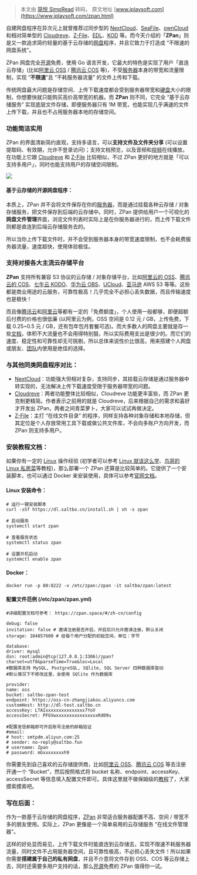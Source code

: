 > 本文由 [简悦 SimpRead](http://ksria.com/simpread/) 转码， 原文地址 [www.iplaysoft.com](https://www.iplaysoft.com/zpan.html)

自建网盘程序在异次元上就曾推荐过同步型的 [NextCloud](https://www.iplaysoft.com/nextcloud.html)、[SeaFile](https://www.iplaysoft.com/seafile.html)、[ownCloud](https://www.iplaysoft.com/owncloud.html) 和相对简单型的 [Cloudreve](https://www.iplaysoft.com/cloudreve.html)、[Z-File](https://www.iplaysoft.com/z-file.html)、[EDL](https://www.iplaysoft.com/evoluted-directory-listing.html)、[KOD](https://www.iplaysoft.com/kodexplorer.html) 等。而今天介绍的「**ZPan**」则是又一款追求简约轻量的基于云存储的[网盘](https://www.iplaysoft.com/tag/网盘)程序，并且它致力于打造成 “不限速的网盘系统”。

ZPan 网盘完全[开源](https://www.iplaysoft.com/tag/开源)免费，使用 Go 语言开发，它最大的特色是实现了用户「直连云存储」(比如[阿里云 OSS](https://www.iplaysoft.com/go/aliyunoss) / [腾讯云 COS](https://www.iplaysoft.com/go/qcloudcos) 等)，不受[服务器](https://www.iplaysoft.com/tag/服务器)本身的带宽和流量限制，实现 “**不限速**”且 “不耗服务器流量” 的文件上传和下载。

传统网盘最大问题是存储空间、上传下载速度都会受到服务器带宽和[硬盘](https://www.iplaysoft.com/tag/硬盘)大小的限制，你想要快就只能购买高价高带宽的机器。而 **ZPan** 则不同，它完全 “基于云存储服务” 实现底层文件存储，即便服务器只有 1M 带宽，也能实现几乎满速的文件上传下载，并且也不占用服务器本地的存储空间。

### 功能简洁实用

ZPan 的界面清新简约直观，支持多语言，可以**支持文件及文件夹分享** (可以设置提取码、有效期，允许不登录访问)；支持文档预览，以及音频和[视频](https://www.iplaysoft.com/tag/视频)在线播放。在功能上它跟 [Cloudreve](https://www.iplaysoft.com/cloudreve.html) 和 [Z-File](https://www.iplaysoft.com/z-file.html) 比较相似，不过 ZPan 更好的地方就是「可以支持多用户」，同时也能支持用户的存储空间限制。

![](https://img.iplaysoft.com/wp-content/uploads/2020/zpan/zpan_screenshot.png!0x0.webp)

#### 基于云存储的开源网盘程序：

本质上，ZPan 并不会将文件保存在你的[服务器](https://www.iplaysoft.com/tag/服务器)，而是通过挂载各种云存储 / 对象存储服务，把文件保存到后端的云存储中。同时，ZPan 提供给用户一个可视化的**网盘文件管理**界面，浏览文件列表时实际上是在你服务器进行的，而上传下载文件则都是直连到后端云存储服务去的。

所以当你上传下载文件时，并不会受到服务器本身的带宽速度限制，也不会耗费服务器流量，速度超快，使用体验极佳。

### 支持对接各大主流云存储平台

**ZPan** 支持所有兼容 S3 协议的云存储 / 对象存储平台，比如[阿里云的 OSS](https://www.iplaysoft.com/go/aliyunoss)、[腾讯云的 COS](https://www.iplaysoft.com/go/qcloudcos)、[七牛云 KODO](https://www.iplaysoft.com/go/qiniu)、[华为云 OBS](https://www.iplaysoft.com/go/huaweicloud)、[UCloud](https://www.iplaysoft.com/go/ucloud)、[亚马逊](https://www.iplaysoft.com/go/amazon) AWS S3 等等。这些都是商业用途的云服务，可靠性极高！几乎完全不必担心丢失数据，而且传输速度也是极快！

而且像[腾讯云](https://www.iplaysoft.com/go/qcloud)和[阿里云](https://www.iplaysoft.com/go/aliyun)等都有一定的「免费额度」，个人使用一般都够，即便超额后付费的价格也很低廉 (以阿里云为例，OSS 空间是 0.12 元 / GB，上传免费，下载 0.25~0.5 元 / GB，还有包年包月套餐可选)。而大多数人的网盘主要就是存一些[文档](https://www.iplaysoft.com/tag/文档)，体积不大流量也不会用得特别狠，所以实际费用支出是很少的。而它们的速度、稳定性和可靠性却无可挑剔，所以总体来说性价比很高，用来搭建个人网盘或朋友、[团队](https://www.iplaysoft.com/tag/团队)内使用是绝佳的选择。

### 与其他同类网盘程序对比：

*   [NextCloud](https://www.iplaysoft.com/nextcloud.html)：功能强大但相对复杂，支持同步，其挂载云存储是通过服务器中转实现的，无法解决上传下载速度受限于服务器带宽的问题。
*   [Cloudreve](https://www.iplaysoft.com/cloudreve.html)：两者功能整体比较相似，Cloudreve 功能更丰富些，而 ZPan 更克制更精简。作者表示之前用的就是 Cloudreve，后来根据自己的需求和喜好才开发出 ZPan，两者之间青菜萝卜，大家可以试试再做决定。
*   [Z-File](https://www.iplaysoft.com/z-file.html)：主打 “在线文件目录” 的程序，同样支持各种对象存储和本地存储，但其定位是个人存放常用工具下载或做公共文件库，不会向多账户方向开发，而 ZPan 则支持多用户。

### 安装教程文档：

如果你有一定的 [Linux](https://www.iplaysoft.com/os/linux-platform) 操作经验 (初学者可以参考 [Linux 就该这么学](https://www.iplaysoft.com/linux-probe-book.html)、[鸟哥的 Linux 私房菜](https://www.iplaysoft.com/linux-vbird.html)等教程)，那么部署一个 ZPan 还算是比较简单的。它提供了一个安装脚本，也可以通过 Docker 来安装使用，具体可以参考[官网文档](https://zpan.space/#/zh-cn/?utm_source=iplaysoft.com&hmsr=iplaysoft.com)。

#### Linux 安装命令：

```
# 运行一键安装脚本
curl -sSf https://dl.saltbo.cn/install.sh | sh -s zpan

# 启动服务
systemctl start zpan

# 查看服务状态
systemctl status zpan

# 设置开机启动
systemctl enable zpan
```

#### Docker：

```
docker run -p 80:8222 -v /etc/zpan:/zpan -it saltbo/zpan:latest
```

#### 配置文件范例 (/etc/zpan/zpan.yml)

```
#详细配置文档可参考： https://zpan.space/#/zh-cn/config

debug: false
invitation: false # 邀请注册是否开启，开启后只允许邀请注册，默认关闭
storage: 104857600 # 给每个用户分配的初始空间，单位：字节

database:
driver: mysql
dsn: root:admin@tcp(127.0.0.1:3306)/zpan?charset=utf8&parseTime=True&loc=Local
#数据库支持 MySQL, PostgreSQL, SQlite, SQL Server 四种数据库驱动
#默认情况下不修改这里，会使用 SQlite 作为数据库

provider:
name: oss
bucket: saltbo-zpan-test
endpoint: https://oss-cn-zhangjiakou.aliyuncs.com
customHost: http://dl-test.saltbo.cn
accessKey: LTAIxxxxxxxxxxxxxxx7YoV
accessSecret: PFGVwxxxxxxxxxxxxxxxxRd09u

#配置发信邮箱即可开启账号注册的邮箱验证
#email:
# host: smtpdm.aliyun.com:25
# sender: no-reply@saltbo.fun
# username: Zpan
# password: mGxxxxxxxxh9
```

你需要先到自己喜欢的云存储提供商，比如[阿里云 OSS](https://www.iplaysoft.com/go/aliyunoss)、[腾讯云 COS](https://www.iplaysoft.com/go/qcloudcos) 等去注册开通一个 “Bucket”，然后按照格式将 bucket 名称、endpoint、accessKey、accessSecret 等信息填入配置文件即可。具体这里就不做保姆级的[教程](https://www.iplaysoft.com/tag/教程)了，大家摸索摸索吧。

### 写在后面：

作为一款基于云存储的网盘程序，[ZPan](https://www.iplaysoft.com/zpan.html) 非常适合服务器配置不高、空间 / 带宽不多的朋友使用。实际上，ZPan 更像是一个简单易用的云存储服务 “在线文件管理器”。

这样的好处显而易见，上传下载文件时能直连到云存储去，实现不限速不耗服务器流量，同时文件不占用服务器空间，且可靠性极高，不必担心丢失文件！所以如果你需要**搭建属于自己的私有网盘**，并且不介意将文件存到 OSS、COS 等云存储上去，同时还需要多用户支持的话，那么[开源](https://www.iplaysoft.com/tag/开源)免费的 ZPan 值得你一试。